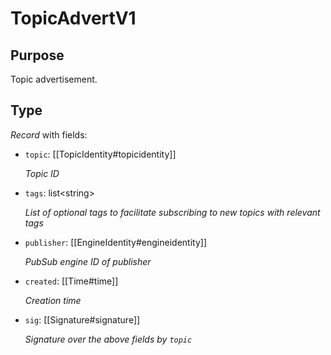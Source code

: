 # TopicAdvertV1

## Purpose

<!-- --8<-- [start:purpose] -->
Topic advertisement.
<!-- --8<-- [end:purpose] -->

## Type

<!-- --8<-- [start:type] -->
<div class="type" markdown>

*Record* with fields:

- `topic`: [[TopicIdentity#topicidentity]]

  *Topic ID*

- `tags`: list\<string\>

  *List of optional tags to facilitate subscribing to new topics with relevant tags*

- `publisher`: [[EngineIdentity#engineidentity]]

  *PubSub engine ID of publisher*

- `created`: [[Time#time]]

  *Creation time*

- `sig`: [[Signature#signature]]

  *Signature over the above fields by `topic`*

</div>
<!-- --8<-- [end:type] -->
